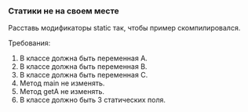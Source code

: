 
### Статики не на своем месте

Расставь модификаторы static так, чтобы пример скомпилировался.


Требования:
1.	В классе должна быть переменная A.
2.	В классе должна быть переменная B.
3.	В классе должна быть переменная C.
4.	Метод main не изменять.
5.	Метод getA не изменять.
6.	В классе должно быть 3 статических поля.


